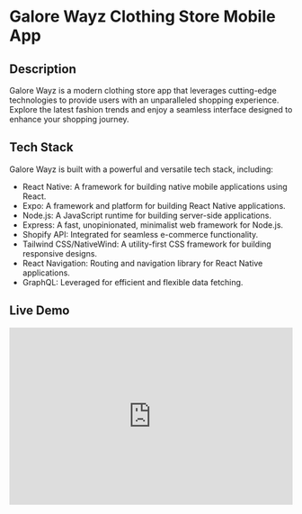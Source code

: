 # Galore Wayz Clothing Store Mobile App 

## Description
Galore Wayz is a modern clothing store app that leverages cutting-edge technologies to provide users with an unparalleled shopping experience. Explore the latest fashion trends and enjoy a seamless interface designed to enhance your shopping journey.

## Tech Stack
Galore Wayz is built with a powerful and versatile tech stack, including:

* React Native: A framework for building native mobile applications using React.
* Expo: A framework and platform for building React Native applications.
* Node.js: A JavaScript runtime for building server-side applications.
* Express: A fast, unopinionated, minimalist web framework for Node.js.
* Shopify API: Integrated for seamless e-commerce functionality.
* Tailwind CSS/NativeWind: A utility-first CSS framework for building responsive designs.
* React Navigation: Routing and navigation library for React Native applications.
* GraphQL: Leveraged for efficient and flexible data fetching.

## Live Demo
<iframe class="youtube-embed" src="https://www.youtube.com/embed/2pPN3q6IV2w?si=jOwaqKGq4n7GHw8s" frameborder="0" allowfullscreen="true"> </iframe>

<style>
  .youtube-embed {
    width: 100%;
    height: 315px;
  }
</style>
